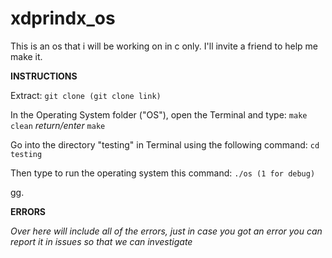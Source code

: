 # xdprindx_os
This is an os that i will be working on in c only. I'll invite a friend to help me make it.

**INSTRUCTIONS**

Extract:
	 `git clone (git clone link)`

In the Operating System folder ("OS"), open the Terminal and type:
	`make clean`
  *return/enter*
	`make`

Go into the directory "testing" in Terminal using the following command:
	`cd testing`

Then type to run the operating system this command:
	 `./os (1 for debug)`


gg.

**ERRORS**

*Over here will include all of the errors, just in case you got an error you can report it in issues so that we can investigate*
